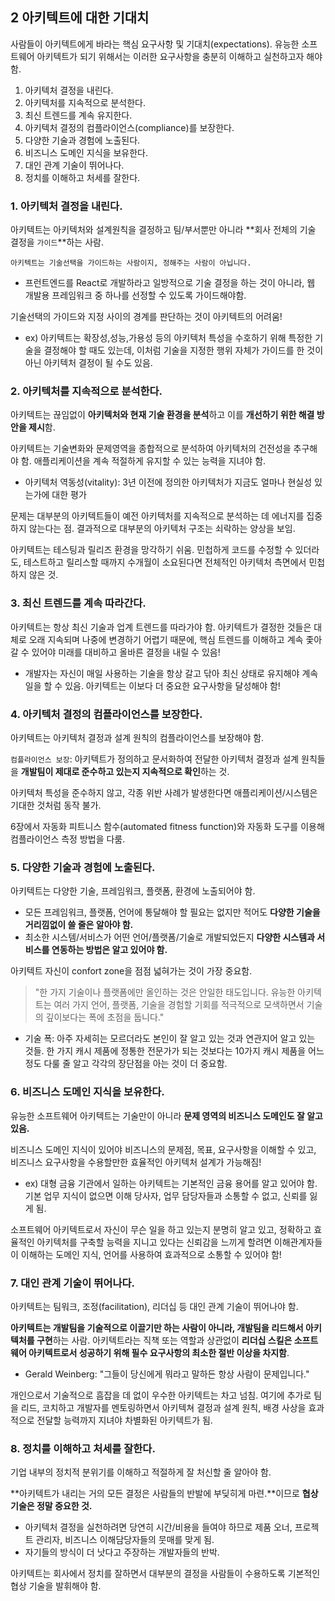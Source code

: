 ## 2 아키텍트에 대한 기대치

사람들이 아키텍트에게 바라는 핵심 요구사항 및 기대치(expectations). 유능한 소프트웨어 아키텍트가 되기 위해서는 이러한 요구사항을 충분히 이해하고 실천하고자 해야 함.

1.  아키텍처 결정을 내린다.
2.  아키텍처를 지속적으로 분석한다.
3.  최신 트렌드를 계속 유지한다.
4.  아키텍처 결정의 컴플라이언스(compliance)를 보장한다.
5.  다양한 기술과 경험에 노출된다.
6.  비즈니스 도메인 지식을 보유한다.
7.  대인 관계 기술이 뛰어나다.
8.  정치를 이해하고 처세를 잘한다.

### 1. 아키텍처 결정을 내린다.

아키텍트는 아키텍처와 설계원칙을 결정하고 팀/부서뿐만 아니라 **회사 전체의 기술 결정을 `가이드`**하는 사람.

`아키텍트는 기술선택을 가이드하는 사람이지, 정해주는 사람이 아닙니다.`

- 프런트엔드를 React로 개발하라고 일방적으로 기술 결정을 하는 것이 아니라, 웹 개발용 프레임워크 중 하나를 선정할 수 있도록 가이드해야함.

기술선택의 가이드와 지정 사이의 경계를 판단하는 것이 아키텍트의 어려움!

- ex) 아키텍트는 확장성,성능,가용성 등의 아키텍처 특성을 수호하기 위해 특정한 기술을 결정해야 할 때도 있는데, 이처럼 기술을 지정한 행위 자체가 가이드를 한 것이 아닌 아키텍처 결정이 될 수도 있음.

### 2. 아키텍처를 지속적으로 분석한다.

아키텍트는 끊임없이 **아키텍처와 현재 기술 환경을 분석**하고 이를 **개선하기 위한 해결 방안을 제시**함.

아키텍트는 기술변화와 문제영역을 종합적으로 분석하여 아키텍처의 건전성을 추구해야 함. 애플리케이션을 계속 적절하게 유지할 수 있는 능력을 지녀야 함.

- 아키텍처 역동성(vitality): 3년 이전에 정의한 아키텍처가 지금도 얼마나 현실성 있는가에 대한 평가

문제는 대부분의 아키텍트들이 예전 아키텍처를 지속적으로 분석하는 데 에너지를 집중하지 않는다는 점. 결과적으로 대부분의 아키텍처 구조는 쇠락하는 양상을 보임.

아키텍트는 테스팅과 릴리즈 환경을 망각하기 쉬움. 민첩하게 코드를 수정할 수 있더라도, 테스트하고 릴리스할 때까지 수개월이 소요된다면 전체적인 아키텍처 측면에서 민첩하지 않은 것.

### 3. 최신 트렌드를 계속 따라간다.

아키텍트는 항상 최신 기술과 업계 트렌드를 따라가야 함. 아키텍트가 결정한 것들은 대체로 오래 지속되며 나중에 변경하기 어렵기 때문에, 핵심 트렌드를 이해하고 계속 좇아갈 수 있어야 미래를 대비하고 올바른 결정을 내릴 수 있음!

- 개발자는 자신이 매일 사용하는 기술을 항상 갈고 닦아 최신 상태로 유지해야 계속 일을 할 수 있음. 아키텍트는 이보다 더 중요한 요구사항을 달성해야 함!

### 4. 아키텍처 결정의 컴플라이언스를 보장한다.

아키텍트는 아키텍처 결정과 설계 원칙의 컴플라이언스를 보장해야 함.

`컴플라이언스 보장`: 아키텍트가 정의하고 문서화하여 전달한 아키텍처 결정과 설계 원칙들을 **개발팀이 제대로 준수하고 있는지 지속적으로 확인**하는 것.

아키텍처 특성을 준수하지 않고, 각종 위반 사례가 발생한다면 애플리케이션/시스템은 기대한 것처럼 동작 불가.

6장에서 자동화 피트니스 함수(automated fitness function)와 자동화 도구를 이용해 컴플라이언스 측정 방법을 다룸.

### 5. 다양한 기술과 경험에 노출된다.

아키텍트는 다양한 기술, 프레임워크, 플랫폼, 환경에 노출되어야 함.

- 모든 프레임워크, 플랫폼, 언어에 통달해야 할 필요는 없지만 적어도 **다양한 기술을 거리낌없이 쓸 줄은 알아야 함.**
- 최소한 시스템/서비스가 어떤 언어/플랫폼/기술로 개발되었든지 **다양한 시스템과 서비스를 연동하는 방법은 알고 있어야 함.**

아키텍트 자신이 confort zone을 점점 넓혀가는 것이 가장 중요함.

> "한 가지 기술이나 플랫폼에만 올인하는 것은 안일한 태도입니다. 유능한 아키텍트는 여러 가지 언어, 플랫폼, 기술을 경험할 기회를 적극적으로 모색하면서 기술의 깊이보다는 폭에 초점을 둡니다."

- 기술 폭: 아주 자세히는 모르더라도 본인이 잘 알고 있는 것과 연관지어 알고 있는 것들. 한 가지 캐시 제품에 정통한 전문가가 되는 것보다는 10가지 캐시 제품을 어느 정도 다룰 줄 알고 각각의 장단점을 아는 것이 더 중요함.

### 6. 비즈니스 도메인 지식을 보유한다.

유능한 소프트웨어 아키텍트는 기술만이 아니라 **문제 영역의 비즈니스 도메인도 잘 알고 있음.**

비즈니스 도메인 지식이 있어야 비즈니스의 문제점, 목표, 요구사항을 이해할 수 있고, 비즈니스 요구사항을 수용할만한 효율적인 아키텍처 설계가 가능해짐!

- ex) 대형 금융 기관에서 일하는 아키텍트는 기본적인 금융 용어를 알고 있어야 함. 기본 업무 지식이 없으면 이해 당사자, 업무 담당자들과 소통할 수 없고, 신뢰를 잃게 됨.

소프트웨어 아키텍트로서 자신이 무슨 일을 하고 있는지 분명히 알고 있고, 정확하고 효율적인 아키텍처를 구축할 능력을 지니고 있다는 신뢰감을 느끼게 할려면 이해관계자들이 이해하는 도메인 지식, 언어를 사용하여 효과적으로 소통할 수 있어야 함!

### 7. 대인 관계 기술이 뛰어나다.

아키텍트는 팀워크, 조정(facilitation), 리더십 등 대인 관계 기술이 뛰어나야 함.

**아키텍트는 개발팀을 기술적으로 이끌기만 하는 사람이 아니라, 개발팀을 리드해서 아키텍처를 구현**하는 사람. 아키텍트라는 직책 또는 역할과 상관없이 **리더십 스킬은 소프트웨어 아키텍트로서 성공하기 위해 필수 요구사항의 최소한 절반 이상을 차지함**.

- Gerald Weinberg: "그들이 당신에게 뭐라고 말하든 항상 사람이 문제입니다."

개인으로서 기술적으로 흠잡을 데 없이 우수한 아키텍트는 차고 넘침. 여기에 추가로 팀을 리드, 코치하고 개발자를 멘토링하면서 아키텍쳐 결정과 설계 원칙, 배경 사상을 효과적으로 전달할 능력까지 지녀야 차별화된 아키텍트가 됨.

### 8. 정치를 이해하고 처세를 잘한다.

기업 내부의 정치적 분위기를 이해하고 적절하게 잘 처신할 줄 알아야 함.

**아키텍트가 내리는 거의 모든 결정은 사람들의 반발에 부딪히게 마련.**이므로 **협상 기술은 정말 중요한 것.**

- 아키텍처 결정을 실천하려면 당연히 시간/비용을 들여야 하므로 제품 오너, 프로젝트 관리자, 비즈니스 이해담당자들의 뭇매를 맞게 됨.
- 자기들의 방식이 더 낫다고 주장하는 개발자들의 반박.

아키텍트는 회사에서 정치를 잘하면서 대부분의 결정을 사람들이 수용하도록 기본적인 협상 기술을 발휘해야 함.
